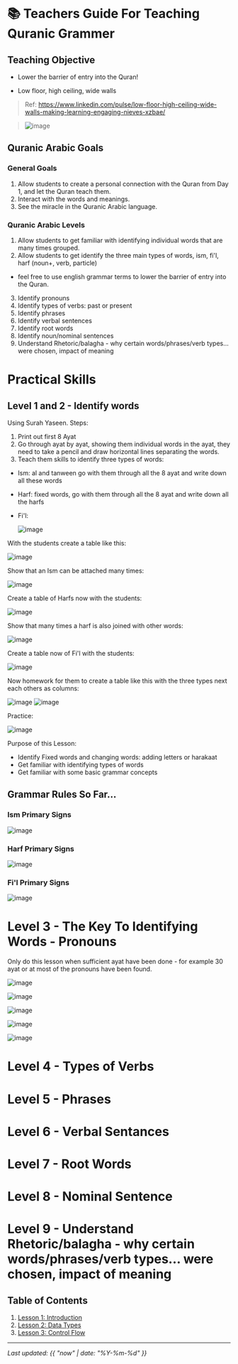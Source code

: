# 📚 Teachers Guide For Teaching Quranic Grammer

## Teaching Objective

- Lower the barrier of entry into the Quran!

- Low floor, high ceiling, wide walls

> Ref: https://www.linkedin.com/pulse/low-floor-high-ceiling-wide-walls-making-learning-engaging-nieves-xzbae/

> ![image](https://github.com/user-attachments/assets/c8ceca95-9824-49e7-a5d8-c6c701a625e3)

## Quranic Arabic Goals

### General Goals

1. Allow students to create a personal connection with the Quran from Day 1, and let the Quran teach them.
2. Interact with the words and meanings.
3. See the miracle in the Quranic Arabic language.

### Quranic Arabic Levels

1. Allow students to get familiar with identifying individual words that are many times grouped.
2. Allow students to get identify the three main types of words, ism, fi'l, harf (noun+, verb, particle)
- feel free to use english grammar terms to lower the barrier of entry into the Quran.
3. Identify pronouns
4. Identify types of verbs: past or present
5. Identify phrases
6. Identify verbal sentences
7. Identify root words
8. Identify noun/nominal sentences
9. Understand Rhetoric/balagha - why certain words/phrases/verb types… were chosen, impact of meaning


# Practical Skills

## Level 1 and 2 - Identify words

Using Surah Yaseen.
Steps:
1. Print out first 8 Ayat
2. Go through ayat by ayat, showing them individual words in the ayat, they need to take a pencil and draw horizontal lines separating the words.
3. Teach them skills to identify three types of words:
- Ism: al and tanween go with them through all the 8 ayat and write down all these words
- Harf: fixed words, go with them through all the 8 ayat and write down all the harfs
- Fi'l:

  ![image](https://github.com/user-attachments/assets/8bbd36d5-b7fe-4324-a2db-4fed9a7f689f)

With the students create a table like this:

![image](https://github.com/user-attachments/assets/9e889105-b221-462f-b18e-b66010945e9a)

Show that an Ism can be attached many times:

![image](https://github.com/user-attachments/assets/0369d529-1ce1-4390-a865-ec0a491ad299)

Create a table of Harfs now with the students:

![image](https://github.com/user-attachments/assets/f7582c72-a943-4bb6-b25b-e1cb7fa3d1b5)

Show that many times a harf is also joined with other words:

![image](https://github.com/user-attachments/assets/738ee5e8-6880-4700-80a0-da939606d1be)

Create a table now of Fi'l with the students:

![image](https://github.com/user-attachments/assets/31f7b374-07fc-40fa-abfb-688cacdb0554)

Now homework for them to create a table like this with the three types next each others as columns:

![image](https://github.com/user-attachments/assets/2ae5e0ff-e2b5-4401-9f35-fa7daa665722)
![image](https://github.com/user-attachments/assets/700dce38-17a1-434f-9c8e-25277113c659)

Practice:

![image](https://github.com/user-attachments/assets/d673939a-fa19-42e4-a725-ef4499913096)

Purpose of this Lesson:

- Identify Fixed words and changing words: adding letters or harakaat
- Get familiar with identifying types of words
- Get familiar with some basic grammar concepts

## Grammar Rules So Far...

### Ism Primary Signs

![image](https://github.com/user-attachments/assets/076e6c92-10bd-477c-9266-342fba6dfc7a)

### Harf Primary Signs

![image](https://github.com/user-attachments/assets/02547e8b-e3b8-4a06-b78f-382f7fc52ce2)

### Fi'l Primary Signs

![image](https://github.com/user-attachments/assets/a776cc60-c1a9-4fd4-8e1a-3cf2c3d9b9bc)

# Level 3 - The Key To Identifying Words - Pronouns

Only do this lesson when sufficient ayat have been done - for example 30 ayat or at most of the pronouns 
have been found.

![image](https://github.com/user-attachments/assets/dcb7658b-e0e0-4ded-8a88-04593d84f69a)

![image](https://github.com/user-attachments/assets/f241a65e-9547-43e8-8622-eb6a2b89068a)

![image](https://github.com/user-attachments/assets/34fa9e37-e052-4396-8ed1-0ec6ef7fa698)

![image](https://github.com/user-attachments/assets/58242e47-bc73-4860-b0c8-052f216bd7d8)

![image](https://github.com/user-attachments/assets/f9cc0417-d580-4afb-a208-a00e561b1f28)



# Level 4 - Types of Verbs

# Level 5 - Phrases

# Level 6 - Verbal Sentances

# Level 7 - Root Words

# Level 8 - Nominal Sentence

# Level 9 - Understand Rhetoric/balagha - why certain words/phrases/verb types… were chosen, impact of meaning



## Table of Contents

1. [Lesson 1: Introduction](https://bbdev18.github.io/practical_arabic_grammer/lesson1)
2. [Lesson 2: Data Types](https://bbdev18.github.io/practical_arabic_grammer/lesson2)
3. [Lesson 3: Control Flow](https://bbdev18.github.io/practical_arabic_grammer/lesson3)

---

_Last updated: {{ "now" | date: "%Y-%m-%d" }}_

